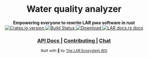 <h1 align="center">Water quality analyzer</h1>
<div align="center">
 <strong>
   Empowering everyone to rewrite LAR pwa software in rust
 </strong>
</div>

<div align="center">
  <!-- Crates version -->
  <a href="https://crates.io/crates/wqa">
    <img src="https://img.shields.io/crates/v/wqa.svg?style=flat-square"
    alt="Crates.io version" />
  </a>
  <!-- Build Status -->
  <a href="https://travis-ci.org/lar-rs/wqa">
    <img src="https://travis-ci.com/lar-rs/wqa.svg?branch=master"
      alt="Build Status" />
  </a>
  <!-- Downloads -->
  <a href="https://crates.io/crates/wqa">
    <img src="https://img.shields.io/crates/d/wqa.svg?style=flat-square"
      alt="Download" />
  </a>
  <!-- docs.rs docs -->
  <a href="https://docs.rs.lar.de/wqa">
    <img src="https://img.shields.io/badge/docs-latest-blue.svg?style=flat-square"
      alt="LAR docs.rs docs" />
  </a>
</div>

<div align="center">
  <h3>
    <a href="https://docs.rs.lar.de/wqa">
      API Docs
    </a>
    <span> | </span>
    <a href="https://github.com/rustasync/wqa/blob/master/.github/CONTRIBUTING.md">
      Contributing
    </a>
    <span> | </span>
    <a href="https://lar.zulipchat.com/">
      Chat
    </a>
  </h3>
</div>

<div align="center">
  <sub>Built with 🌊 by <a href="https://github.com/lar-rs">The LAR Ecosystem WG</a>
</div>
